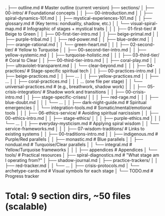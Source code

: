 .
├── outline.md                    # Master outline (current version)
├── sections/
│   ├── 00-intro/                 # Foundational concepts
│   │   ├── 00-introduction.md
│   │   ├── spiral-dynamics-101.md
│   │   ├── mystical-experiences-101.md
│   │   ├── glossary.md           # (Key terms: nonduality, shadow, etc.)
│   │   └── visual-spiral-map.md  # Infographic of stages + mystical traits
│   │
│   ├── 01-first-tier/            # Beige to Green
│   │   ├── 00-first-tier-intro.md
│   │   ├── beige-primal.md
│   │   ├── purple-tribal.md
│   │   ├── red-power.md
│   │   ├── blue-order.md
│   │   ├── orange-rational.md
│   │   └── green-heart.md
│   │
│   ├── 02-second-tier/           # Yellow to Turquoise
│   │   ├── 00-second-tier-intro.md
│   │   ├── yellow-systemic.md
│   │   ├── turquoise-holistic.md
│   │
│   ├── 03-third-tier/           # Coral to Clear
│   │   ├── 00-third-tier-intro.md
│   │   ├── coral-play.md
│   │   ├── ultraviolet-transparent.md
│   │   └── clear-beyond.md
│   │
│   ├── 04-practices/             # Stage-specific spiritual tech
│   │   ├── 00-practices-intro.md
│   │   ├── beige-practices.md
│   │   ├── ...
│   │   ├── yellow-practices.md
│   │   ├── ...
│   │   ├── coral-practices.md
│   │   │   ... (one file per stage)
│   │   └── universal-practices.md # (e.g., breathwork, shadow work)
│   │
│   ├── 05-crisis-integration/    # Shadow work and transitions
│   │   ├── 00-crisis-intro.md
│   │   ├── stage-specific-crises/
│   │   │   ├── red-rage.md
│   │   │   ├── blue-doubt.md
│   │   │   └── ...
│   │   ├── dark-night-guide.md    # Spiritual emergencies
│   │   └── integration-tools.md   # Somatic/mental/emotional tools
│   │
│   ├── 06-ethics-service/        # Avoiding spiritual narcissism
│   │   ├── 00-ethics-intro.md
│   │   ├── stage-ethics/
│   │   │   ├── purple-ethics.md
│   │   │   └── ...
│   │   ├── everyday-mysticism.md  # Applying spiral wisdom
│   │   └── service-frameworks.md
│   │
│   ├── 07-wisdom-traditions/     # Links to existing systems
│   │   ├── 00-traditions-intro.md
│   │   ├── indigenous.md          # Purple/Red parallels
│   │   ├── monastic.md            # Blue parallels
│   │   ├── nondual.md             # Turquoise/Clear parallels
│   │   └── integral.md           # Yellow/Turquoise frameworks
│   │
│   ├── appendices                # Appendices
│   └── tools/                    # Practical resources
│       ├── spiral-diagnostics.md  # "What stage am I operating from?"
│       ├── shadow-journal.md
│       ├── practice-trackers/
│       │   ├── red-tracker.md
│       │   └── ...
│       ├── crisis-protocols.md
│       └── archetype-cards.md    # Visual symbols for each stage
│
└── TODO.md                       # Progress tracker

# Total: 9 section dirs, ~50 files (scalable)
